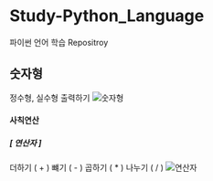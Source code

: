 # Study-Python_Language
파이썬 언어 학습 Repositroy

## 숫자형
정수형, 실수형 출력하기
![숫자형](https://user-images.githubusercontent.com/77951853/114329670-eb3eaa00-9b7a-11eb-96ae-ff38c31f57e7.png)

#### 사칙연산
##### [ 연산자 ]
더하기 ( + )
뺴기 ( - )
곱하기 ( * )
나누기 ( / )
![연산자](https://user-images.githubusercontent.com/77951853/114329674-ef6ac780-9b7a-11eb-9efd-a1410a8da2c0.png)
